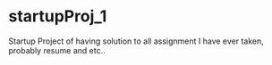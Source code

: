 # startupProj_1
Startup Project of having solution to all assignment I have ever taken, probably resume and etc..
